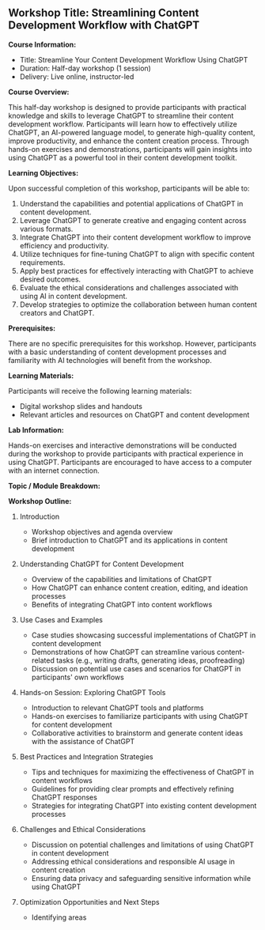 ## Workshop Title: Streamlining Content Development Workflow with ChatGPT

**Course Information:**

- Title: Streamline Your Content Development Workflow Using ChatGPT
- Duration: Half-day workshop (1 session)
- Delivery: Live online, instructor-led

**Course Overview:**

This half-day workshop is designed to provide participants with practical knowledge and skills to leverage ChatGPT to streamline their content development workflow. Participants will learn how to effectively utilize ChatGPT, an AI-powered language model, to generate high-quality content, improve productivity, and enhance the content creation process. Through hands-on exercises and demonstrations, participants will gain insights into using ChatGPT as a powerful tool in their content development toolkit.

**Learning Objectives:**

Upon successful completion of this workshop, participants will be able to:

1. Understand the capabilities and potential applications of ChatGPT in content development.
2. Leverage ChatGPT to generate creative and engaging content across various formats.
3. Integrate ChatGPT into their content development workflow to improve efficiency and productivity.
4. Utilize techniques for fine-tuning ChatGPT to align with specific content requirements.
5. Apply best practices for effectively interacting with ChatGPT to achieve desired outcomes.
6. Evaluate the ethical considerations and challenges associated with using AI in content development.
7. Develop strategies to optimize the collaboration between human content creators and ChatGPT.

**Prerequisites:**

There are no specific prerequisites for this workshop. However, participants with a basic understanding of content development processes and familiarity with AI technologies will benefit from the workshop.

**Learning Materials:**

Participants will receive the following learning materials:

- Digital workshop slides and handouts
- Relevant articles and resources on ChatGPT and content development

**Lab Information:**

Hands-on exercises and interactive demonstrations will be conducted during the workshop to provide participants with practical experience in using ChatGPT. Participants are encouraged to have access to a computer with an internet connection.

**Topic / Module Breakdown:**

**Workshop Outline:**

1. Introduction
   - Workshop objectives and agenda overview
   - Brief introduction to ChatGPT and its applications in content development

2. Understanding ChatGPT for Content Development
   - Overview of the capabilities and limitations of ChatGPT
   - How ChatGPT can enhance content creation, editing, and ideation processes
   - Benefits of integrating ChatGPT into content workflows

3. Use Cases and Examples
   - Case studies showcasing successful implementations of ChatGPT in content development
   - Demonstrations of how ChatGPT can streamline various content-related tasks (e.g., writing drafts, generating ideas, proofreading)
   - Discussion on potential use cases and scenarios for ChatGPT in participants' own workflows

4. Hands-on Session: Exploring ChatGPT Tools
   - Introduction to relevant ChatGPT tools and platforms
   - Hands-on exercises to familiarize participants with using ChatGPT for content development
   - Collaborative activities to brainstorm and generate content ideas with the assistance of ChatGPT

5. Best Practices and Integration Strategies
   - Tips and techniques for maximizing the effectiveness of ChatGPT in content workflows
   - Guidelines for providing clear prompts and effectively refining ChatGPT responses
   - Strategies for integrating ChatGPT into existing content development processes

6. Challenges and Ethical Considerations
   - Discussion on potential challenges and limitations of using ChatGPT in content development
   - Addressing ethical considerations and responsible AI usage in content creation
   - Ensuring data privacy and safeguarding sensitive information while using ChatGPT

7. Optimization Opportunities and Next Steps
   - Identifying areas
